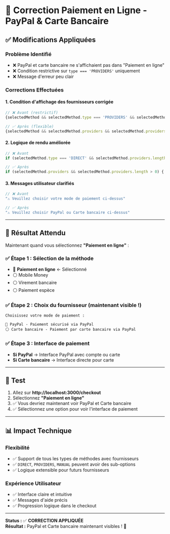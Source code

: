 # 🔧 Correction Paiement en Ligne - PayPal & Carte Bancaire

## ✅ **Modifications Appliquées**

### **Problème Identifié**
- ❌ PayPal et carte bancaire ne s'affichaient pas dans "Paiement en ligne"
- ❌ Condition restrictive sur `type === 'PROVIDERS'` uniquement
- ❌ Message d'erreur peu clair

### **Corrections Effectuées**

#### 1. **Condition d'affichage des fournisseurs corrigée**
```typescript
// ❌ Avant (restrictif)
{selectedMethod && selectedMethod.type === 'PROVIDERS' && selectedMethod.providers.length > 0 && (

// ✅ Après (flexible)  
{selectedMethod && selectedMethod.providers && selectedMethod.providers.length > 0 && (
```

#### 2. **Logique de rendu améliorée**
```typescript
// ❌ Avant
if (selectedMethod.type === 'DIRECT' && selectedMethod.providers.length > 0) {

// ✅ Après
if (selectedMethod.providers && selectedMethod.providers.length > 0) {
```

#### 3. **Messages utilisateur clarifiés**
```typescript
// ❌ Avant
"⚠️ Veuillez choisir votre mode de paiement ci-dessus"

// ✅ Après  
"⚠️ Veuillez choisir PayPal ou Carte bancaire ci-dessus"
```

---

## 🎯 **Résultat Attendu**

Maintenant quand vous sélectionnez **"Paiement en ligne"** :

### ✅ **Étape 1** : Sélection de la méthode
- 🔘 **Paiement en ligne** ← Sélectionné
- ⚪ Mobile Money  
- ⚪ Virement bancaire
- ⚪ Paiement espèce

### ✅ **Étape 2** : Choix du fournisseur (maintenant visible !)
```
Choisissez votre mode de paiement :

🔘 PayPal - Paiement sécurisé via PayPal
⚪ Carte bancaire - Paiement par carte bancaire via PayPal
```

### ✅ **Étape 3** : Interface de paiement
- **Si PayPal** → Interface PayPal avec compte ou carte
- **Si Carte bancaire** → Interface directe pour carte

---

## 🧪 **Test**

1. Allez sur **http://localhost:3000/checkout**
2. Sélectionnez **"Paiement en ligne"**  
3. ✅ Vous devriez maintenant voir PayPal et Carte bancaire
4. ✅ Sélectionnez une option pour voir l'interface de paiement

---

## 📊 **Impact Technique**

### **Flexibilité**
- ✅ Support de tous les types de méthodes avec fournisseurs
- ✅ `DIRECT`, `PROVIDERS`, `MANUAL` peuvent avoir des sub-options
- ✅ Logique extensible pour futurs fournisseurs

### **Expérience Utilisateur**  
- ✅ Interface claire et intuitive
- ✅ Messages d'aide précis
- ✅ Progression logique dans le checkout

---

**Status :** ✅ **CORRECTION APPLIQUÉE**  
**Résultat :** PayPal et Carte bancaire maintenant visibles ! 🎉


